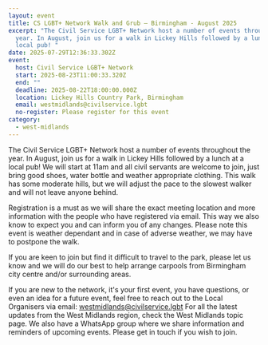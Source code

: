 ```yaml
---
layout: event
title: CS LGBT+ Network Walk and Grub – Birmingham - August 2025
excerpt: "The Civil Service LGBT+ Network host a number of events throughout the
  year. In August, join us for a walk in Lickey Hills followed by a lunch at a
  local pub! "
date: 2025-07-29T12:36:33.302Z
event:
  host: Civil Service LGBT+ Network
  start: 2025-08-23T11:00:33.320Z
  end: ""
  deadline: 2025-08-22T18:00:00.000Z
  location: Lickey Hills Country Park, Birmingham
  email: westmidlands@civilservice.lgbt
  no-register: Please register for this event
category:
  - west-midlands
---
```

The Civil Service LGBT+ Network host a number of events throughout the year. In August, join us for a walk in Lickey Hills followed by a lunch at a local pub! We will start at 11am and all civil servants are welcome to join, just bring good shoes, water bottle and weather appropriate clothing. This walk has some moderate hills, but we will adjust the pace to the slowest walker and will not leave anyone behind.

Registration is a must as we will share the exact meeting location and more information with the people who have registered via email. This way we also know to expect you and can inform you of any changes. Please note this event is weather dependant and in case of adverse weather, we may have to postpone the walk. 

If you are keen to join but find it difficult to travel to the park, please let us know and we will do our best to help arrange carpools from Birmingham city centre and/or surrounding areas.

If you are new to the network, it's your first event, you have questions, or even an idea for a future event, feel free to reach out to the Local Organisers via email: [westmidlands@civilservice.lgbt](mailto:westmidlands@civilservice.lgbt) For all the latest updates from the West Midlands region, check the West Midlands topic page. We also have a WhatsApp group where we share information and reminders of upcoming events. Please get in touch if you wish to join.
